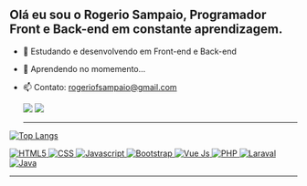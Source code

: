 <h2>Olá eu sou o Rogerio Sampaio, Programador Front e Back-end em constante aprendizagem.</h2>


- 🔭 Estudando e desenvolvendo em Front-end e Back-end
- 🌱 Aprendendo no momemento...
- 📫 Contato: rogeriofsampaio@gmail.com




  <a href="https://www.linkedin.com/in/rogeriofsampaio" target="_blank"><img src="https://img.shields.io/badge/-LinkedIn-%230077B5?style=for-the-badge&logo=linkedin&logoColor=white" target="_blank"></a> 
  <a href = "mailto:rogeriofsampaio@gmail.com"><img src="https://img.shields.io/badge/-Gmail-%23333?style=for-the-badge&logo=gmail&logoColor=white" target="_blank"></a>
  
  <hr></hr>

[![Top Langs](https://github-readme-stats.vercel.app/api/top-langs/?username=rogeriofsampaio&layout=compact)](https://github.com/rogeriofsampaio/github-readme-stats)
</a>

  <div>
    <a href="/https://github.com/rogeriofsampaio/rogeriofsampaio/graphs/contributors">
        <img alt="HTML5" src="https://img.shields.io/badge/HTML5-E34F26?style=for-the-badge&logo=html5&logoColor=white">
    </a>
    <a href="/https://github.com/rogeriofsampaio/rogeriofsampaio/graphs/contributors">
        <img alt="CSS" src="https://img.shields.io/badge/CSS3-1572B6?style=for-the-badge&logo=css3&logoColor=white">
    </a>
    <a href="/https://github.com/rogeriofsampaio/rogeriofsampaio/graphs/contributors">
        <img alt="Javascript" src="https://img.shields.io/badge/JavaScript-F7DF1E?style=for-the-badge&logo=javascript&logoColor=black">
    </a>
    <a href="/https://github.com/rogeriofsampaio/rogeriofsampaio/graphs/contributors">
        <img alt="Bootstrap" src="https://img.shields.io/badge/Bootstrap-563D7C?style=for-the-badge&logo=bootstrap&logoColor=white">
    </a>
    <a href="/https://github.com/rogeriofsampaio/rogeriofsampaio/graphs/contributors">
        <img alt="Vue Js" src="https://img.shields.io/badge/Vue.js-35495E?style=for-the-badge&logo=vue.js&logoColor=4FC08D">
    </a>
    <a href="/https://github.com/rogeriofsampaio/rogeriofsampaio/graphs/contributors">
        <img alt="PHP" src="https://img.shields.io/badge/PHP-777BB4?style=for-the-badge&logo=php&logoColor=white">
    </a>
    <a href="/https://github.com/rogeriofsampaio/rogeriofsampaio/graphs/contributors">
        <img alt="Laraval" src="https://img.shields.io/badge/Laravel-FF2D20?style=for-the-badge&logo=laravel&logoColor=white">
    </a>
    <a href="/https://github.com/rogeriofsampaio/rogeriofsampaio/graphs/contributors">
        <img alt="Java" src="https://img.shields.io/badge/Java-ED8B00?style=for-the-badge&logo=java&logoColor=white">
    </a>
    
    
  <hr></hr>
            
</div>
